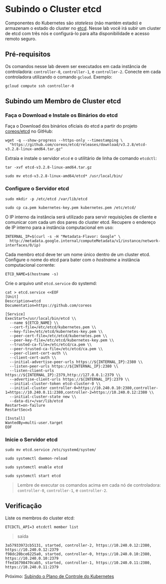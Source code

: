 # Subindo o Cluster etcd

Componentes do Kubernetes são _stateless_ (não mantém estado) e armazenam o estado do cluster no [etcd](https://github.com/coreos/etcd). Nesse lab você irá subir um cluster de etcd com três nós e configurá-lo para alta disponibilidade e acesso remoto seguro.

## Pré-requisitos

Os comandos nesse lab devem ser executados em cada instância de controladora:  `controller-0`, `controller-1`, e `controller-2`. Conecte em cada controladora utilizando o comando `gcloud`. Exemplo:

```
gcloud compute ssh controller-0
```

## Subindo um Membro de Cluster etcd

### Faça o Download e Instale os Binários do etcd

Faça o Download dos binários oficiais do etcd a partir do projeto [coreos/etcd](https://github.com/coreos/etcd) no GitHub:

```
wget -q --show-progress --https-only --timestamping \
  "https://github.com/coreos/etcd/releases/download/v3.2.8/etcd-v3.2.8-linux-amd64.tar.gz"
```

Extraia e instale o servidor `etcd` e o utilitário de linha de comando `etcdctl`:

```
tar -xvf etcd-v3.2.8-linux-amd64.tar.gz
```

```
sudo mv etcd-v3.2.8-linux-amd64/etcd* /usr/local/bin/
```

### Configure o Servidor etcd

```
sudo mkdir -p /etc/etcd /var/lib/etcd
```

```
sudo cp ca.pem kubernetes-key.pem kubernetes.pem /etc/etcd/
```

O IP interno da instância será utilizado para servir requisições de cliente e comunicar com cada um dos pares do cluster etcd. Recupere o endereço de IP interno para a instância computacional em uso:

```
INTERNAL_IP=$(curl -s -H "Metadata-Flavor: Google" \
  http://metadata.google.internal/computeMetadata/v1/instance/network-interfaces/0/ip)
```

Cada membro etcd deve ter um nome único dentro de um cluster etcd. Configure o nome do etcd para bater com o _hostname_ a instância computacional corrente: 

```
ETCD_NAME=$(hostname -s)
```

Crie o arquivo _unit_ `etcd.service` do systemd:

```
cat > etcd.service <<EOF
[Unit]
Description=etcd
Documentation=https://github.com/coreos

[Service]
ExecStart=/usr/local/bin/etcd \\
  --name ${ETCD_NAME} \\
  --cert-file=/etc/etcd/kubernetes.pem \\
  --key-file=/etc/etcd/kubernetes-key.pem \\
  --peer-cert-file=/etc/etcd/kubernetes.pem \\
  --peer-key-file=/etc/etcd/kubernetes-key.pem \\
  --trusted-ca-file=/etc/etcd/ca.pem \\
  --peer-trusted-ca-file=/etc/etcd/ca.pem \\
  --peer-client-cert-auth \\
  --client-cert-auth \\
  --initial-advertise-peer-urls https://${INTERNAL_IP}:2380 \\
  --listen-peer-urls https://${INTERNAL_IP}:2380 \\
  --listen-client-urls https://${INTERNAL_IP}:2379,http://127.0.0.1:2379 \\
  --advertise-client-urls https://${INTERNAL_IP}:2379 \\
  --initial-cluster-token etcd-cluster-0 \\
  --initial-cluster controller-0=https://10.240.0.10:2380,controller-1=https://10.240.0.11:2380,controller-2=https://10.240.0.12:2380 \\
  --initial-cluster-state new \\
  --data-dir=/var/lib/etcd
Restart=on-failure
RestartSec=5

[Install]
WantedBy=multi-user.target
EOF
```

### Inicie o Servidor etcd

```
sudo mv etcd.service /etc/systemd/system/
```

```
sudo systemctl daemon-reload
```

```
sudo systemctl enable etcd
```

```
sudo systemctl start etcd
```

> Lembre de executar os comandos acima em cada nó de controladora: `controller-0`, `controller-1`, e `controller-2`.

## Verificação

Liste os membros do cluster etcd:

```
ETCDCTL_API=3 etcdctl member list
```

> saída

```
3a57933972cb5131, started, controller-2, https://10.240.0.12:2380, https://10.240.0.12:2379
f98dc20bce6225a0, started, controller-0, https://10.240.0.10:2380, https://10.240.0.10:2379
ffed16798470cab5, started, controller-1, https://10.240.0.11:2380, https://10.240.0.11:2379
```

Próximo: [Subindo o Plano de Controle do Kubernetes](08-subindo-controladoras-kubernetes.md)
